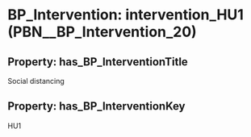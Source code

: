 # BP_Intervention: __intervention_HU1__ (PBN__BP_Intervention_20)

## Property: has_BP_InterventionTitle

Social distancing

## Property: has_BP_InterventionKey

HU1

